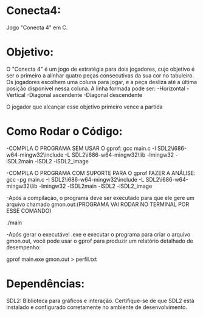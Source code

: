 # Conecta4:
Jogo "Conecta 4" em C.
# Objetivo:

O "Conecta 4" é um jogo de estratégia para dois jogadores, cujo objetivo é ser o primeiro a alinhar quatro peças consecutivas da sua cor no tabuleiro. Os jogadores escolhem uma coluna para jogar, e a peça desliza até a última posição disponível nessa coluna.
A linha formada pode ser:
-Horizontal
-Vertical
-Diagonal ascendente
-Diagonal descendente

O jogador que alcançar esse objetivo primeiro vence a partida

# Como Rodar o Código:
-COMPILA O PROGRAMA SEM USAR O gprof:
gcc main.c -I SDL2\i686-w64-mingw32\include -L SDL2\i686-w64-mingw32\lib -lmingw32 -lSDL2main -lSDL2 -lSDL2_image

-COMPILA O PROGRAMA COM SUPORTE PARA O gprof FAZER A ANÁLISE:
gcc -pg main.c -I SDL2\i686-w64-mingw32\include -L SDL2\i686-w64-mingw32\lib -lmingw32 -lSDL2main -lSDL2 -lSDL2_image

-Após a compilação, o programa deve ser executado para que ele gere um arquivo chamado gmon.out:(PROGRAMA VAI RODAR NO TERMINAL POR ESSE COMANDO)

./main

-Após gerar o executável .exe e executar o programa para criar o arquivo gmon.out, você pode usar o gprof para produzir um relatório detalhado de desempenho:

gprof main.exe gmon.out > perfil.txt

# Dependências:
SDL2: Biblioteca para gráficos e interação. Certifique-se de que SDL2 está instalado e configurado corretamente no ambiente de desenvolvimento.

